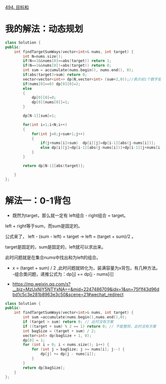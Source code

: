 [494. 目标和](https://leetcode-cn.com/problems/target-sum/description/)



# 我的解法：动态规划

```C++
class Solution {
public:
    int findTargetSumWays(vector<int>& nums, int target) {
        int N=nums.size();
        if(N==1&&nums[0]==abs(target)) return 1;
        if(N==1&&nums[0]!=abs(target)) return 0;
        int sum = accumulate(nums.begin(), nums.end(), 0);
        if(abs(target)>sum) return 0;
        vector<vector<int>> dp(N,vector<int> (sum+2,0));//表示前i个数字是否可以构成j的方法有dp[i][j]个
        if(nums[0]==0) dp[0][0]=2;
        else 
        {
            dp[0][0]=0;
            dp[0][nums[0]]=1;
        }

        dp[N-1][sum]=1;

        for(int i=1;i<N;i++)
        {
            for(int j=0;j<sum+1;j++)
            {
                if(j+nums[i]>sum)  dp[i][j]=dp[i-1][abs(j-nums[i])];
                else dp[i][j]=dp[i-1][abs(j-nums[i])]+dp[i-1][j+nums[i]];
            }
        }

        return dp[N-1][abs(target)];

    }
};
```

# 解法一：0-1背包

- 既然为target，那么就一定有 left组合 - right组合 = target。

left + right等于sum，而sum是固定的。

公式来了， left - (sum - left) = target ->  left = (target + sum)/2 。

target是固定的，sum是固定的，left就可以求出来。

此时问题就是在集合nums中找出和为left的组合。

- x = (target + sum) / 2 ,此时问题就转化为，装满容量为x背包，有几种方法。
-组合类问题，递推公式为：dp[j] += dp[j - nums[i]]

- https://mp.weixin.qq.com/s?__biz=MzUxNjY5NTYxNA==&mid=2247486709&idx=1&sn=75f1f43d96dbd1c5c3e281b8963e3c50&scene=21#wechat_redirect

```c++
class Solution {
public:
    int findTargetSumWays(vector<int>& nums, int target) {
        int sum =accumulate(nums.begin(),nums.end(),0);
        if (target > sum) return 0; // 此时没有方案
        if ((target + sum) % 2 == 1) return 0; // 不能整除，此时没有方案
        int bagSize = (target + sum) / 2;
        vector<int> dp(bagSize + 1, 0);
        dp[0] = 1;
        for (int i = 0; i < nums.size(); i++) {
            for (int j = bagSize; j >= nums[i]; j--) {
                dp[j] += dp[j - nums[i]];
            }
        }
        return dp[bagSize];
    }
};

```


